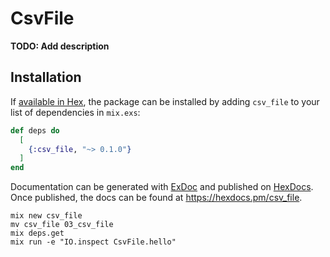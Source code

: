 # CsvFile

**TODO: Add description**

## Installation

If [available in Hex](https://hex.pm/docs/publish), the package can be installed
by adding `csv_file` to your list of dependencies in `mix.exs`:

```elixir
def deps do
  [
    {:csv_file, "~> 0.1.0"}
  ]
end
```

Documentation can be generated with [ExDoc](https://github.com/elixir-lang/ex_doc)
and published on [HexDocs](https://hexdocs.pm). Once published, the docs can
be found at <https://hexdocs.pm/csv_file>.

```
mix new csv_file
mv csv_file 03_csv_file
mix deps.get
mix run -e "IO.inspect CsvFile.hello"
```